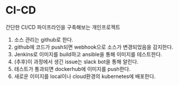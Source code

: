 # CI-CD
간단한 CI/CD 파이프라인을 구축해보는 개인프로젝트


1. 소스 관리는 github로 한다.
2. github에 코드가 push되면 webhook으로 소스가 변경되었음을 감지한다.
3. Jenkins로 이미지를 build하고 ansible을 통해 이미지를 테스트한다.
4. (추후)이 과정에서 생긴 issue는 slack bot을 통해 알린다.
5. 테스트가 통과되면 dockerhub에 이미지를 push한다.
6. 새로운 이미지를 local이나 cloud환경의 kubernetes에 배포한다.
